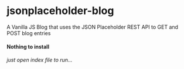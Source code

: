 # jsonplaceholder-blog
A Vanilla JS Blog that uses the JSON Placeholder REST API to GET and POST blog entries

#### Nothing to install
###### just open index file to run...
